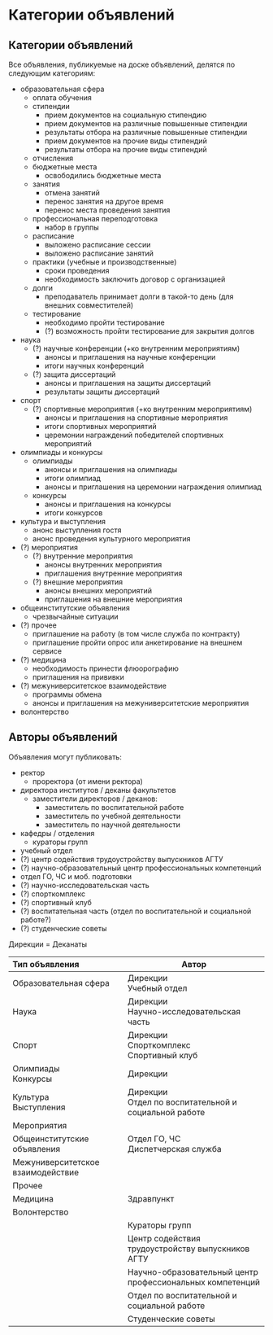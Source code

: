 # Категории объявлений

## Категории объявлений
Все объявления, публикуемые на доске объявлений, делятся по следующим категориям:
- образовательная сфера
  - оплата обучения
  - стипендии
    - прием документов на социальную стипендию
    - прием документов на различные повышенные стипендии
    - результаты отбора на различные повышенные стипендии
    - прием документов на прочие виды стипендий
    - результаты отбора на прочие  виды стипендий
  - отчисления
  - бюджетные места
    - освободились бюджетные места
  - занятия
    - отмена занятий
    - перенос занятия на другое время
    - перенос места проведения занятия
  - профессиональная переподготовка
    - набор в группы
  - расписание
    - выложено расписание сессии
    - выложено расписание занятий
  - практики (учебные и производственные)
    - сроки проведения
    - необходимость заключить договор с организацией
  - долги
    - преподаватель принимает долги в такой-то день (для внешних совместителей)
  - тестирование
    - необходимо пройти тестирование
    - (?) возможность пройти тестирование для закрытия долгов
- наука
  - (?) научные конференции (+ко внутренним мероприятиям) 
    - анонсы и приглашения на научные конференции
    - итоги научных конференций
  - (?) защита диссертаций
    - анонсы и приглашения на защиты диссертаций
    - результаты защиты диссертаций
- спорт
  - (?) спортивные мероприятия (+ко внутренним мероприятиям)
    - анонсы и приглашения на спортивные мероприятия
    - итоги спортивных мероприятий
    - церемонии награждений победителей спортивных мероприятий
- олимпиады и конкурсы
  - олимпиады 
    - анонсы и приглашения на олимпиады
    - итоги олимпиад
    - анонсы и приглашения на церемонии награждения олимпиад 
  - конкурсы
    - анонсы и приглашения на конкурсы
    - итоги конкурсов
- культура и выступления
  - анонс выступления гостя
  - анонс проведения культурного мероприятия
- (?) мероприятия
  - (?) внутренние мероприятия
    - анонсы внутренних мероприятия 
    - приглашения внутренние мероприятия
  - (?) внешние мероприятия
    - анонсы внешних мероприятий 
    - приглашения на внешние мероприятия
- общеинститутские объявления
  - чрезвычайные ситуации
- (?) прочее
  - приглашение на работу (в том числе служба по контракту)
  - приглашение пройти опрос или анкетирование на внешнем сервисе
- (?) медицина
  - необходимость принести флюорографию
  - приглашения на прививки
- (?) межуниверситетское взаимодействие
  - программы обмена
  - анонсы и приглашения на межуниверситетские мероприятия
- волонтерство

## Авторы объявлений
Объявления могут публиковать:
- ректор
  - проректора (от имени ректора)
- директора институтов / деканы факультетов
  - заместители директоров / деканов:
    - заместитель по воспитательной работе
    - заместитель по учебной деятельности
    - заместитель по научной деятельности
- кафедры / отделения
  - кураторы групп
- учебный отдел
- (?) центр содействия трудоустройству выпускников АГТУ
- (?) научно-образовательный центр профессиональных компетенций
- отдел ГО, ЧС и моб. подготовки
- (?) научно-исследовательская часть
- (?) спорткомплекс
- (?) спортивный клуб
- (?) воспитательная часть (отдел по воспитательной и социальной работе?)
- (?) студенческие советы

Дирекции = Деканаты

| Тип объявления                    | Автор                                                      |
|:----------------------------------|------------------------------------------------------------|
| Образовательная сфера             | Дирекции <br/> Учебный отдел                               |
| Наука                             | Дирекции <br/> Научно-исследовательская часть              |
| Спорт                             | Дирекции <br/> Спорткомплекс <br/> Спортивный клуб         |
| Олимпиады <br/> Конкурсы          | Дирекции                                                   |
| Культура <br/> Выступления        | Дирекции <br/> Отдел по воспитательной и социальной работе |
| Мероприятия                       |                                                            |
| Общеинститутские объявления       | Отдел ГО, ЧС <br/> Диспетчерская служба                    |
| Межуниверситетское взаимодействие |                                                            |
| Прочее                            |                                                            |
| Медицина                          | Здравпункт                                                 |
| Волонтерство                      |                                                            |
|                                   | Кураторы групп                                             |
|                                   | Центр содействия трудоустройству выпускников АГТУ          |
|                                   | Научно-образовательный центр профессиональных компетенций  |
|                                   | Отдел по воспитательной и социальной работе                |
|                                   | Студенческие советы                                        |

